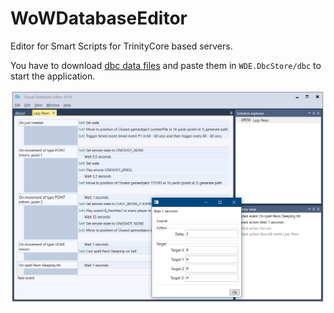 # WoWDatabaseEditor
Editor for Smart Scripts for TrinityCore based servers.

You have to download [dbc data files](http://saistudio.tk/app/dbc.7z) and paste them in `WDE.DbcStore/dbc` to start the application.

![screenshot](https://raw.githubusercontent.com/BAndysc/WoWDatabaseEditor/504853e2ad5d0d3533d6121a0191dd77350b6ba6/Examples/screenshot.png)
